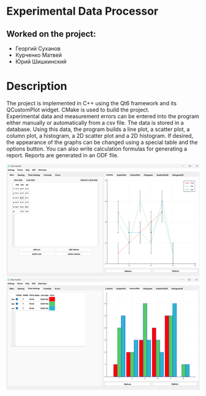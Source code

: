 # Experimental Data Processor
## Worked on the project:
* Георгий Суханов
* Курченко Матвей
* Юрий Шишкинский
# Description
The project is implemented in C++ using the Qt6 framework and its QCustomPlot widget. 
CMake is used to build the project.  
Experimental data and measurement errors can be entered into the program either manually or automatically from a csv file.
The data is stored in a database. Using this data, the program builds a line plot, a scatter plot, a column plot, a histogram,
a 2D scatter plot and a 2D histogram. If desired, the appearance of the graphs can be changed using a special table and
the options button. You can also write calculation formulas for generating a report. Reports are generated in an ODF file.

<img src="images\readme_lineplot.png" width="800">
<img src="images/readme_columnplot.png" width="800">
